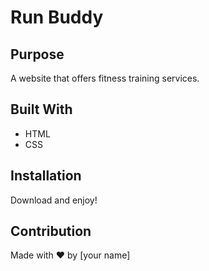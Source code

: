 # Run Buddy

## Purpose
A website that offers fitness training services.

## Built With
* HTML
* CSS

## Installation
Download and enjoy!

## Contribution
Made with ❤️ by [your name]
